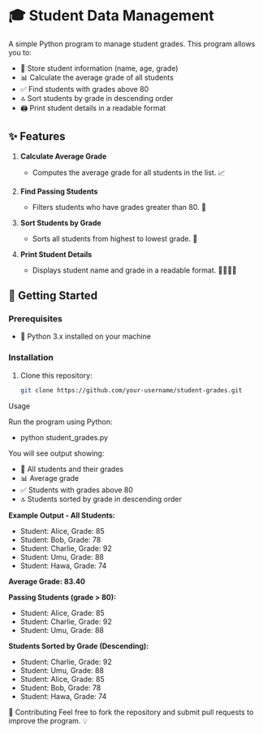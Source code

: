 # 🎓 Student Data Management

A simple Python program to manage student grades. This program allows you to:

- 📝 Store student information (name, age, grade)
- 📊 Calculate the average grade of all students
- ✅ Find students with grades above 80
- 🔝 Sort students by grade in descending order
- 🖨️ Print student details in a readable format

## ✨ Features

1. **Calculate Average Grade**
   - Computes the average grade for all students in the list. 📈

2. **Find Passing Students**
   - Filters students who have grades greater than 80. 🎯

3. **Sort Students by Grade**
   - Sorts all students from highest to lowest grade. 🥇

4. **Print Student Details**
   - Displays student name and grade in a readable format. 👩‍🎓👨‍🎓

## 🚀 Getting Started

### Prerequisites
- 🐍 Python 3.x installed on your machine

### Installation
1. Clone this repository:
   ```bash
   git clone https://github.com/your-username/student-grades.git


Usage

Run the program using Python:
- python student_grades.py


You will see output showing:
- 👥 All students and their grades
- 📊 Average grade
- ✅ Students with grades above 80
- 🔝 Students sorted by grade in descending order

**Example Output - All Students:**
- Student: Alice, Grade: 85
- Student: Bob, Grade: 78
- Student: Charlie, Grade: 92
- Student: Umu, Grade: 88
- Student: Hawa, Grade: 74

**Average Grade: 83.40**

**Passing Students (grade > 80):**
- Student: Alice, Grade: 85
- Student: Charlie, Grade: 92
- Student: Umu, Grade: 88

**Students Sorted by Grade (Descending):**
- Student: Charlie, Grade: 92
- Student: Umu, Grade: 88
- Student: Alice, Grade: 85
- Student: Bob, Grade: 78
- Student: Hawa, Grade: 74

🤝 Contributing
Feel free to fork the repository and submit pull requests to improve the program. 💡
